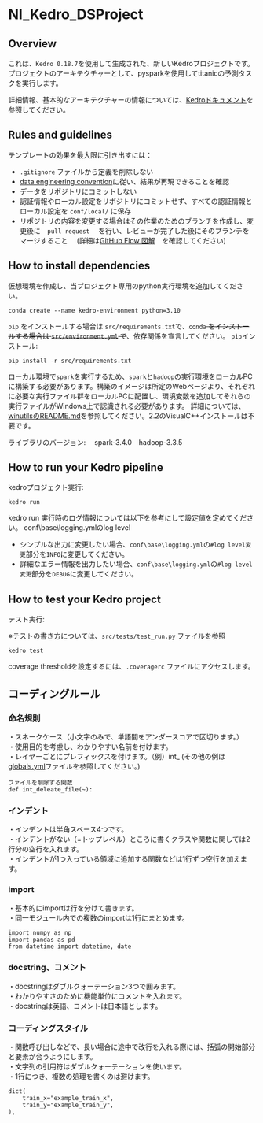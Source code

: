 # NI_Kedro_DSProject

## Overview

これは、`Kedro 0.18.7`を使用して生成された、新しいKedroプロジェクトです。
プロジェクトのアーキテクチャーとして、pysparkを使用してtitanicの予測タスクを実行します。

詳細情報、基本的なアーキテクチャーの情報については、[Kedroドキュメント](https://kedro.readthedocs.io)を参照してください。


## Rules and guidelines

テンプレートの効果を最大限に引き出すには：

* `.gitignore` ファイルから定義を削除しない
* [data engineering convention](https://kedro.readthedocs.io/en/stable/faq/faq.html#what-is-data-engineering-convention)に従い、結果が再現できることを確認
* データをリポジトリにコミットしない
* 認証情報やローカル設定をリポジトリにコミットせず、すべての認証情報とローカル設定を `conf/local/` に保存
* リポジトリの内容を変更する場合はその作業のためのブランチを作成し、変更後に　`pull request` 　を行い、レビューが完了した後にそのブランチをマージすること
　(詳細は[GitHub Flow 図解](https://qiita.com/tbpgr/items/4ff76ef35c4ff0ec8314)　を確認してください)

## How to install dependencies

仮想環境を作成し、当プロジェクト専用のpython実行環境を追加してください。

```
conda create --name kedro-environment python=3.10
```

`pip` をインストールする場合は `src/requirements.txt`で、~~`conda` をインストールする場合は `src/environment.yml` で~~、依存関係を宣言してください。
`pip`インストール:
```
pip install -r src/requirements.txt
```

ローカル環境で`spark`を実行するため、`spark`と`hadoop`の実行環境をローカルPCに構築する必要があります。構築のイメージは所定のWebページより、それぞれに必要な実行ファイル群をローカルPCに配置し、環境変数を追加してそれらの実行ファイルがWindows上で認識される必要があります。
詳細については、[winutilsのREADME.md](https://github.com/kitfactory/winutils)を参照してください。2.2のVisualC++インストールは不要です。

ライブラリのバージョン:
　spark-3.4.0　hadoop-3.3.5

## How to run your Kedro pipeline

kedroプロジェクト実行:

```
kedro run
```

kedro run 実行時のログ情報については以下を参考にして設定値を定めてください。
conf\base\logging.ymlのlog level
- シンプルな出力に変更したい場合、`conf\base\logging.yml`の`#log level変更`部分を`INFO`に変更してください。
- 詳細なエラー情報を出力したい場合、`conf\base\logging.yml`の`#log level変更`部分を`DEBUG`に変更してください。

## How to test your Kedro project

テスト実行:  

※テストの書き方については、`src/tests/test_run.py` ファイルを参照

```
kedro test
```

coverage thresholdを設定するには、`.coveragerc` ファイルにアクセスします。

## コーディングルール

### 命名規則  
・スネークケース（小文字のみで、単語間をアンダースコアで区切ります。）  
・使用目的を考慮し、わかりやすい名前を付けます。  
・レイヤーごとにプレフィックスを付けます。（例）int_ (その他の例は[globals.yml](https://github.com/d-yoshioka093/ni-kedro-dsproject/blob/main/conf/base/globals.yml)ファイルを参照してください。)

``` 
ファイルを削除する関数
def int_deleate_file(~):
```
  
### インデント  
・インデントは半角スペース4つです。    
・インデントがない（=トップレベル）ところに書くクラスや関数に関しては2行分の空行を入れます。  
・インデントが1つ入っている領域に追加する関数などは1行ずつ空行を加えます。  

### import  
・基本的にimportは行を分けて書きます。  
・同一モジュール内での複数のimportは1行にまとめます。   
``` 
import numpy as np  
import pandas as pd  
from datetime import datetime, date  
```

### docstring、コメント　　
・docstringはダブルクォーテーション3つで囲みます。    
・わかりやすさのために機能単位にコメントを入れます。   
・docstringは英語、コメントは日本語とします。  

### コーディングスタイル  
・関数呼び出しなどで、長い場合に途中で改行を入れる際には、括弧の開始部分と要素が合うようにします。  
・文字列の引用符はダブルクォーテーションを使います。  
・1行につき、複数の処理を書くのは避けます。  
``` 
dict(
    train_x="example_train_x",
    train_y="example_train_y",       
),
``` 